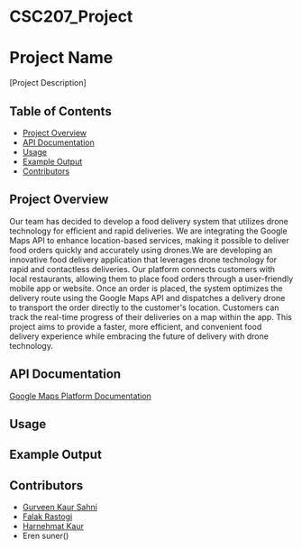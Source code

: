 # CSC207_Project
# Project Name

[Project Description]

## Table of Contents

- [Project Overview](#project-overview)
- [API Documentation](#api-documentation)
- [Usage](#usage)
- [Example Output](#example-output)
- [Contributors](#contributors)


## Project Overview

Our team has decided to develop a food delivery system that utilizes drone technology for efficient and rapid deliveries. We are integrating the Google Maps API to enhance location-based services, making it possible to deliver food orders quickly and accurately using drones.We are developing an innovative food delivery application that leverages drone technology for rapid and contactless deliveries. Our platform connects customers with local restaurants, allowing them to place food orders through a user-friendly mobile app or website. Once an order is placed, the system optimizes the delivery route using the Google Maps API and dispatches a delivery drone to transport the order directly to the customer's location. Customers can track the real-time progress of their deliveries on a map within the app. This project aims to provide a faster, more efficient, and convenient food delivery experience while embracing the future of delivery with drone technology.


## API Documentation

[Google Maps Platform Documentation](https://developers.google.com/maps/documentation)


## Usage



## Example Output




## Contributors

- [Gurveen Kaur Sahni](gurveenkaur)
- [Falak Rastogi](falakr)
- [Harnehmat Kaur](nehmat-kaur)
- Eren suner()

